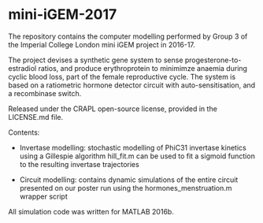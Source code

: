 # mini-iGEM-2017

The repository contains the computer modelling performed by Group 3
of the Imperial College London mini iGEM project in 2016-17.

The project devises a synthetic gene system to sense progesterone-to-estradiol ratios, and produce erythroprotein to
minimimze anaemia during cyclic blood loss, part of the female reproductive cycle.
The system is based on a ratiometric hormone detector circuit with auto-sensitisation, and a recombinase switch.

Released under the CRAPL open-source license, provided in the LICENSE.md file.

Contents:
- Invertase modelling: stochastic modelling of PhiC31 invertase kinetics using a Gillespie algorithm
                       hill_fit.m can be used to fit a sigmoid function to the resulting invertase trajectories
                       
                       
- Circuit modelling:   contains dynamic simulations of the entire circuit presented on our poster
                       run using the hormones_menstruation.m wrapper script

All simulation code was written for MATLAB 2016b.

